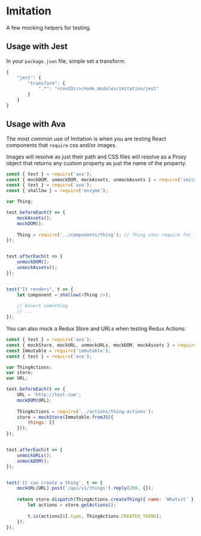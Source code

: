 # Imitation

A few mocking helpers for testing.

## Usage with Jest

In your `package.json` file, simple set a transform:

```javascript
{
    "jest": {
        "transform": {
            ".*": "<rootDir>/node_modules/imitation/jest"
        }
    }
}
```


## Usage with Ava

The most common use of Imitation is when you are testing React components that `require` css and/or images.

Images will resolve as just their path and CSS files will resolve as a Proxy object that returns any custom property as 
just the name of the property.

```javascript
const { test } = require('ava');
const { mockDOM, unmockDOM, mockAssets, unmockAssets } = require('imitation');
const { test } = require('ava');
const { shallow } = require('enzyme');

var Thing;

test.beforeEach(t => {
    mockAssets();
    mockDOM();
    
    Thing = require('../components/thing'); // Thing uses require for images and css
});


test.afterEach(t => {
    unmockDOM();
    unmockAssets();
});


test("It renders", t => {
    let component = shallow(<Thing />);
    
    // Assert something
    // ...
});
```

You can also mock a Redux Store and URLs when testing Redux Actions:

```javascript
const { test } = require('ava');
const { mockStore, mockURL, unmockURLs, mockDOM, mockAssets } = require('imitation');
const Immutable = require('immutable');
const { test } = require('ava');

var ThingActions;
var store;
var URL;

test.beforeEach(t => {
    URL = 'http://test.com';
    mockDOM(URL);
    
    ThingActions = require('../actions/thing-actions');
    store = mockStore(Immutable.fromJS({
        things: []
    }));
});


test.afterEach(t => {
    unmockURLs();
    unmockDOM();
});


test('It can create a thing', t => {
    mockURL(URL).post('/api/v1/things').reply(200, {});
    
    return store.dispatch(ThingActions.createThing({ name: 'Whatsit' })).then(() => {
        let actions = store.getActions();
        
        t.is(actions[0].type, ThingActions.CREATED_THING);
    });
});
```
